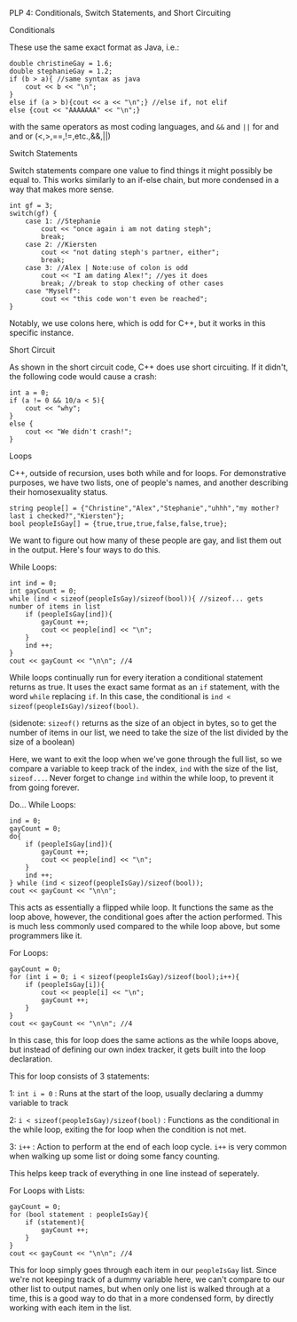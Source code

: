 PLP 4: Conditionals, Switch Statements, and Short Circuiting

Conditionals

These use the same exact format as Java, i.e.:
```
double christineGay = 1.6;
double stephanieGay = 1.2;
if (b > a){ //same syntax as java
    cout << b << "\n";
}
else if (a > b){cout << a << "\n";} //else if, not elif
else {cout << "AAAAAAA" << "\n";}
```

with the same operators as most coding languages, and `&&` and `||` for and and or (<,>,==,!=,etc.,&&,||)

Switch Statements

Switch statements compare one value to find things it might possibly be equal to.
This works similarly to an if-else chain, but more condensed in a way that makes more sense.
```
int gf = 3;
switch(gf) {
    case 1: //Stephanie
        cout << "once again i am not dating steph";
        break;
    case 2: //Kiersten
        cout << "not dating steph's partner, either";
        break;
    case 3: //Alex | Note:use of colon is odd
        cout << "I am dating Alex!"; //yes it does
        break; //break to stop checking of other cases
    case "Myself":
        cout << "this code won't even be reached";
}
```
Notably, we use colons here, which is odd for C++, but it works in this specific instance.

Short Circuit

As shown in the short circuit code, C++ does use short circuiting. If it didn't, the following code would cause a crash:
```
int a = 0;
if (a != 0 && 10/a < 5){
    cout << "why";
}
else {
    cout << "We didn't crash!";
}
```

Loops

C++, outside of recursion, uses both while and for loops.
For demonstrative purposes, we have two lists, one of people's names, and another describing their homosexuality status.
```
string people[] = {"Christine","Alex","Stephanie","uhhh","my mother? last i checked?","Kiersten"};
bool peopleIsGay[] = {true,true,true,false,false,true};
```
We want to figure out how many of these people are gay, and list them out in the output. Here's four ways to do this.

While Loops:
```
int ind = 0;
int gayCount = 0;
while (ind < sizeof(peopleIsGay)/sizeof(bool)){ //sizeof... gets number of items in list
    if (peopleIsGay[ind]){
        gayCount ++;
        cout << people[ind] << "\n";
    }
    ind ++;
}
cout << gayCount << "\n\n"; //4
```
While loops continually run for every iteration a conditional statement returns as true. 
It uses the exact same format as an `if` statement, with the word `while` replacing `if`.
In this case, the conditional is `ind < sizeof(peopleIsGay)/sizeof(bool)`.

(sidenote: `sizeof()` returns as the size of an object in bytes, so to get the number of items in our list, we need to take the size of the list divided by the size of a boolean)

Here, we want to exit the loop when we've gone through the full list, so we compare a variable to keep track of the index, `ind` with the size of the list, `sizeof...`.
Never forget to change `ind` within the while loop, to prevent it from going forever.

Do... While Loops:
```
ind = 0;
gayCount = 0;
do{
    if (peopleIsGay[ind]){
        gayCount ++;
        cout << people[ind] << "\n";
    }
    ind ++;
} while (ind < sizeof(peopleIsGay)/sizeof(bool));
cout << gayCount << "\n\n";
```
This acts as essentially a flipped while loop. 
It functions the same as the loop above, however, the conditional goes after the action performed.
This is much less commonly used compared to the while loop above, but some programmers like it.


For Loops:
```
gayCount = 0;
for (int i = 0; i < sizeof(peopleIsGay)/sizeof(bool);i++){
    if (peopleIsGay[i]){
        cout << people[i] << "\n";
        gayCount ++;
    }
}
cout << gayCount << "\n\n"; //4
```
In this case, this for loop does the same actions as the while loops above, but instead of defining our own index tracker, it gets built into the loop declaration.

This for loop consists of 3 statements:

1: `int i = 0` : Runs at the start of the loop, usually declaring a dummy variable to track

2: `i < sizeof(peopleIsGay)/sizeof(bool)` : Functions as the conditional in the while loop, exiting the for loop when the condition is not met.

3: `i++` : Action to perform at the end of each loop cycle. `i++` is very common when walking up some list or doing some fancy counting.

This helps keep track of everything in one line instead of seperately.

For Loops with Lists:
```
gayCount = 0;
for (bool statement : peopleIsGay){
    if (statement){
        gayCount ++;
    }
}
cout << gayCount << "\n\n"; //4
```
This for loop simply goes through each item in our `peopleIsGay` list.
Since we're not keeping track of a dummy variable here, we can't compare to our other list to output names, but when only one list is walked through at a time, this is a good way to do that in a more condensed form, by directly working with each item in the list.
